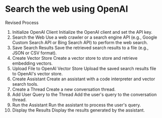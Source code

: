 # Search the web using OpenAI

Revised Process
1. Initialize OpenAI Client
Initialize the OpenAI client and set the API key.
2. Search the Web
Use a web crawler or a search engine API (e.g., Google Custom Search API or Bing Search API) to perform the web search.
3. Save Search Results
Save the retrieved search results to a file (e.g., JSON or CSV format).
4. Create Vector Store
Create a vector store to store and retrieve embedding vectors.
5. Upload File to OpenAI Vector Store
Upload the saved search results file to OpenAI's vector store.
6. Create Assistant
Create an assistant with a code interpreter and vector search tools.
7. Create a Thread
Create a new conversation thread.
8. Add User Query to the Thread
Add the user's query to the conversation thread.
9. Run the Assistant
Run the assistant to process the user's query.
10. Display the Results
Display the results generated by the assistant.


